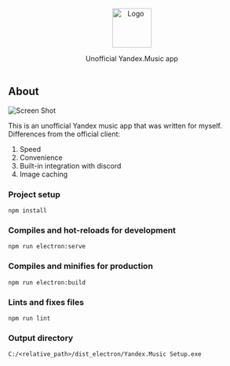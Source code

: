 <br/>
<p align="center">
  <a href="https://github.com/Fidden/Yandex.Music">
    <img src="https://cachev2-mskm906.cdn.yandex.net/download.cdn.yandex.net/support/com/music/files/logo_semantic_horizontal_white-en.png" alt="Logo" height="80">
  </a>
  <p align="center">
    Unofficial Yandex.Music app
    <br/>
    <br/>
  </p>
</p>

## About

![Screen Shot](https://i.imgur.com/c5Tl0s8.png)

This is an unofficial Yandex music app that was written for myself. Differences from the official client:
1. Speed
2. Convenience
3. Built-in integration with discord
4. Image caching

### Project setup

```
npm install
```

### Compiles and hot-reloads for development

```
npm run electron:serve
```

### Compiles and minifies for production

```
npm run electron:build
```

### Lints and fixes files

```
npm run lint
```

### Output directory
```
C:/<relative_path>/dist_electron/Yandex.Music Setup.exe
```

